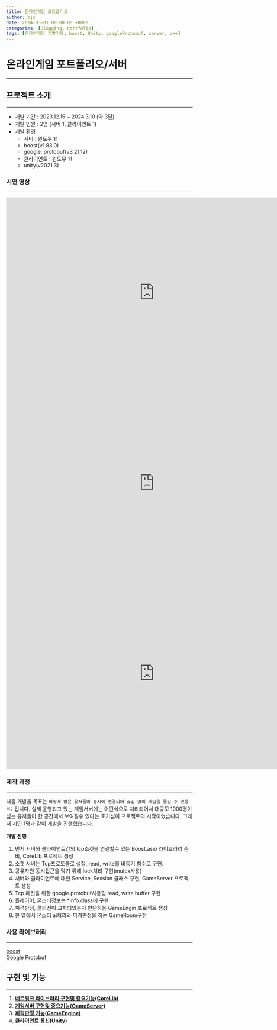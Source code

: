 ```yaml
---
title: 온라인게임 포트폴리오
author: bjs
date: 2024-03-01 00:00:00 +0800
categories: [Blogging, Portfolio]
tags: [온라인게임 개발기록, boost, Unity, googleProtobuf, server, c++]
---
```


# 온라인게임 포트폴리오/서버
---

## 프로젝트 소개
---

* 개발 기간 : 2023.12.15 ~ 2024.3.10 (약 3달)
* 개발 인원 : 2명 (서버 1, 클라이언트 1)
* 개발 환경
  - 서버 : 윈도우 11
  - boost(v1.83.0)
  - google::protobuf(v3.21.12)
  - 클라이언트 : 윈도우 11
  - unity(v2021.3)

### 시연 영상
---

<iframe width="800" height="515" src="https://www.youtube.com/embed/WXoosvnCQw4" frameborder="0" allowfullscreen></iframe>
<iframe width="800" height="515" src="https://www.youtube.com/embed/k3-c4AiTmxs" frameborder="0" allowfullscreen></iframe>
<iframe width="800" height="515" src="https://www.youtube.com/embed/6-NsowB52Xw" frameborder="0" allowfullscreen></iframe>

### 제작 과정
---

처음 개발을 목표는 `어떻게 많은 유저들이 동시에 연결되어 끊김 없이 게임을 즐길 수 있을까?` 입니다. 실제 운영되고 있는 게임서버에는 어떤식으로 처리되어서 대규모 1000명이 넘는 유저들이 한 공간에서 보여질수 있다는 호기심이 프로젝트의 시작이었습니다. 그래서 지인 1명과 같이 개발을 진행했습니다.

**개발 진행**
1. 먼저 서버와 클라이언트간의 tcp소켓을 연결할수 있는 Boost.asio 라이브러리 준비, CoreLib 프로젝트 생성
2. 소켓 서버는 Tcp프로토콜로 설정, read, write를 비동기 함수로 구현.
3. 공유자원 동시접근을 막기 위해 lock처리 구현(mutex사용)
4. 서버와 클라이언트에 대한 Service, Session 클래스 구현, GameServer 프로젝트 생성
5. Tcp 패킷을 위한 google.protobuf사용및 read, write buffer 구현
6. 플레이어, 몬스터정보는 *info.class에 구현
7. 피격판정, 콜리전이 교차되었는지 판단하는 GameEngin 프로젝트 생성
8. 한 맵에서 몬스터 ai처리와 피격판정을 하는 GameRoom구현

### 사용 라이브러리
---

[boost](https://www.boost.org/)  
[Google Protobuf](https://protobuf.dev/)  

## 구현 및 기능
---

1. [**네트워크 라이브러리 구현및 중요기능(CoreLib)**](</posts/온라인게임-포트폴리오-1>)  
2. [**게임서버 구현및 중요기능(GameServer)**](</posts/온라인게임-포트폴리오-2>)  
3. [**피격판정 기능(GameEngine)**](</posts/온라인게임-포트폴리오-3>)  
4. [**클라이언트 통신(Unity)**](</posts/온라인게임-포트폴리오-4>)  
